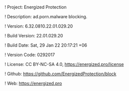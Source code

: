 ! Project: Energized Protection

! Description: ad.porn.malware blocking.

! Version: 6.32.0810.22.01.029.20

! Build Version: 22.01.029.20

! Build Date: Sat, 29 Jan 22 20:17:21 +06

! Version Code: 0292017

! License: CC BY-NC-SA 4.0, https://energized.pro/license

! Github: https://github.com/EnergizedProtection/block

! Web: https://energized.pro
